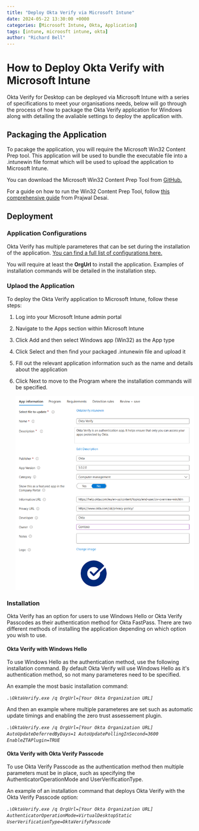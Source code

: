 ```yaml
---
title: "Deploy Okta Verify via Microsoft Intune"
date: 2024-05-22 13:30:00 +0000
categories: [Microsoft Intune, Okta, Application]
tags: [intune, microosft intune, okta]
author: "Richard Bell"
---
```


# How to Deploy Okta Verify with Microsoft Intune
Okta Verify for Desktop can be deployed via Microsoft Intune with a series of specifications to meet your organisations needs, below will go through the process of how to package the Okta Verify application for Windows along with detailing the avaliable settings to deploy the application with.

## Packaging the Application
To pacakge the application, you will require the Microsoft Win32 Content Prep tool. This application will be used to bundle the executable file into a .intunewin file format which will be used to upload the application to Microsoft Intune.

You can download the Microsoft Win32 Content Prep Tool from [GitHub.](https://github.com/Microsoft/Microsoft-Win32-Content-Prep-Tool)

For a guide on how to run the Win32 Content Prep Tool, follow [this comprehensive guide](https://www.prajwaldesai.com/deploy-win32-apps-with-intune/) from Prajwal Desai.

## Deployment
### Application Configurations
Okta Verify has multiple parameteres that can be set during the installation of the application. [You can find a full list of configurations here.](https://help.okta.com/oie/en-us/content/topics/identity-engine/devices/managed-app-configs-win.htm)

You will require at least the **OrgUrl** to install the application. Examples of installation commands will be detailed in the installation step.

### Uplaod the Application
To deploy the Okta Verify application to Microsoft Intune, follow these steps:
1. Log into your Microsoft Intune admin portal
2. Navigate to the Apps section within Microsoft Intune
3. Click Add and then select Windows app (Win32) as the App type
4. Click Select and then find your packaged .intunewin file and upload it
5. Fill out the relevant application information such as the name and details about the application
6. Click Next to move to the Program where the installation commands will be specified.

    ![Okta Verify application information](https://raw.githubusercontent.com/FreshPrinceofBellR/freshprinceofbellr.github.io/main/assets/img/posts/okta_verify.png)

### Installation
Okta Verify has an option for users to use Windows Hello or Okta Verify Passcodes as their authentication method for Okta FastPass. There are two different methods of installing the application depending on which option you wish to use.

#### Okta Verify with Windows Hello
To use Windows Hello as the authentication method, use the following installation command. By default Okta Verify will use Windows Hello as it's authentication method, so not many parameteres need to be specified.

An example the most basic installation command:

*`.\OktaVerify.exe /q OrgUrl=[Your Okta Organization URL]`*

And then an example where multiple parameteres are set such as automatic update timings and enabling the zero trust assessement plugin.

*`.\OktaVerify.exe /q OrgUrl=[Your Okta Organization URL] AutoUpdateDeferredByDays=1 AutoUpdatePollingInSecond=3600 EnableZTAPlugin=TRUE`*

#### Okta Verify with Okta Verify Passcode
To use Okta Verify Passcode as the authentication method then multiple parameters must be in place, such as specifying the AuthenticatorOperationMode and UserVerificationType.

An example of an installation command that deploys Okta Verify with the Okta Verify Passcode option:

*`.\OktaVerify.exe /q OrgUrl=[Your Okta Organization URL] AuthenticatorOperationMode=VirtualDesktopStatic UserVerificationType=OktaVerifyPasscode`*